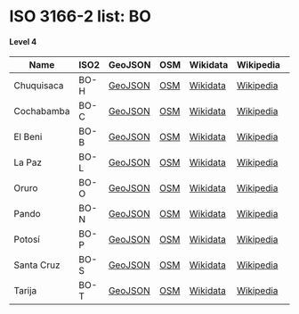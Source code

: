 # ISO 3166-2 list: BO


#### Level 4
Name | ISO2 | GeoJSON | OSM | Wikidata | Wikipedia | population 
--- | --- | --- | --- | --- | --- | --: 
Chuquisaca | BO-H | [GeoJSON](../../geojson/q8/iso2/BO/BO-H.geojson) | [OSM](https://www.openstreetmap.org/relation/396197) | [Wikidata](https://www.wikidata.org/wiki/Q235110) | [Wikipedia](http://en.wikipedia.org/wiki/es%3ADepartamento%20de%20Chuquisaca) | 581,347
Cochabamba | BO-C | [GeoJSON](../../geojson/q8/iso2/BO/BO-C.geojson) | [OSM](https://www.openstreetmap.org/relation/393562) | [Wikidata](https://www.wikidata.org/wiki/Q233917) | [Wikipedia](http://en.wikipedia.org/wiki/es%3ADepartamento%20de%20Cochabamba) | 1,930,143
El Beni | BO-B | [GeoJSON](../../geojson/q8/iso2/BO/BO-B.geojson) | [OSM](https://www.openstreetmap.org/relation/405935) | [Wikidata](https://www.wikidata.org/wiki/Q233169) | [Wikipedia](http://en.wikipedia.org/wiki/es%3ADepartamento%20del%20Beni) | 421,196
La Paz | BO-L | [GeoJSON](../../geojson/q8/iso2/BO/BO-L.geojson) | [OSM](https://www.openstreetmap.org/relation/400473) | [Wikidata](https://www.wikidata.org/wiki/Q272784) | [Wikipedia](http://en.wikipedia.org/wiki/es%3ADepartamento%20de%20La%20Paz%20%28Bolivia%29) | 2,719,344
Oruro | BO-O | [GeoJSON](../../geojson/q8/iso2/BO/BO-O.geojson) | [OSM](https://www.openstreetmap.org/relation/395910) | [Wikidata](https://www.wikidata.org/wiki/Q1061368) | [Wikipedia](http://en.wikipedia.org/wiki/es%3ADepartamento%20de%20Oruro) | 494,587
Pando | BO-N | [GeoJSON](../../geojson/q8/iso2/BO/BO-N.geojson) | [OSM](https://www.openstreetmap.org/relation/3358584) | [Wikidata](https://www.wikidata.org/wiki/Q235362) | [Wikipedia](http://en.wikipedia.org/wiki/es%3ADepartamento%20de%20Pando) | 110,436
Potosí | BO-P | [GeoJSON](../../geojson/q8/iso2/BO/BO-P.geojson) | [OSM](https://www.openstreetmap.org/relation/4509552) | [Wikidata](https://www.wikidata.org/wiki/Q238079) | [Wikipedia](http://en.wikipedia.org/wiki/es%3ADepartamento%20de%20Potos%C3%AD) | 823,517
Santa Cruz | BO-S | [GeoJSON](../../geojson/q8/iso2/BO/BO-S.geojson) | [OSM](https://www.openstreetmap.org/relation/3360565) | [Wikidata](https://www.wikidata.org/wiki/Q235106) | [Wikipedia](http://en.wikipedia.org/wiki/es%3ADepartamento%20de%20Santa%20Cruz%20%28Bolivia%29) | 2,655,084
Tarija | BO-T | [GeoJSON](../../geojson/q8/iso2/BO/BO-T.geojson) | [OSM](https://www.openstreetmap.org/relation/396198) | [Wikidata](https://www.wikidata.org/wiki/Q233933) | [Wikipedia](http://en.wikipedia.org/wiki/es%3ADepartamento%20de%20Tarija) | 482,196
